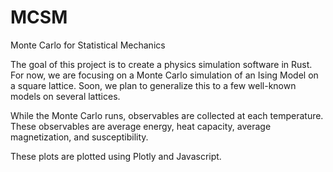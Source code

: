 # MCSM
Monte Carlo for Statistical Mechanics

The goal of this project is to create a physics simulation software in Rust. For now, we are focusing on a 
Monte Carlo simulation of an Ising Model on a square lattice. Soon, we plan to generalize this to a few 
well-known models on several lattices.

While the Monte Carlo runs, observables are collected at each temperature. These observables are average energy, heat capacity, average magnetization, and susceptibility.

These plots are plotted using Plotly and Javascript.